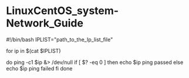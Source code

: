 # LinuxCentOS_system-Network_Guide

#!/bin/bash
IPLIST="path_to_the_Ip_list_file"


for ip in $(cat $IPLIST)

do
   ping -c1 $ip &> /dev/null
   if [ $? -eq 0 ]
   then
   echo $ip ping passed
   else
   echo $ip ping failed
   fi
done
